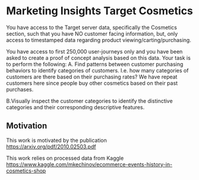 # Marketing Insights Target Cosmetics
You have access to the Target server data, specifically the Cosmetics section, such that you have NO customer facing information, but, only access to timestamped data regarding product viewing/carting/purchasing.

You have access to first 250,000 user-journeys only and you have been asked to create a proof of concept analysis based on this data. Your task is to perform the following:
A. Find patterns between customer purchasing behaviors to identify categories of customers. I.e. how many categories of customers are there based on their purchasing rates? We have repeat customers here since people buy other cosmetics based on their past purchases.

B.Visually inspect the customer categories to identify the distinctive categories and their corresponding descriptive features.

## Motivation
This work is motivated by the publication https://arxiv.org/pdf/2010.02503.pdf

This work relies on processed data from Kaggle https://www.kaggle.com/mkechinov/ecommerce-events-history-in-cosmetics-shop
